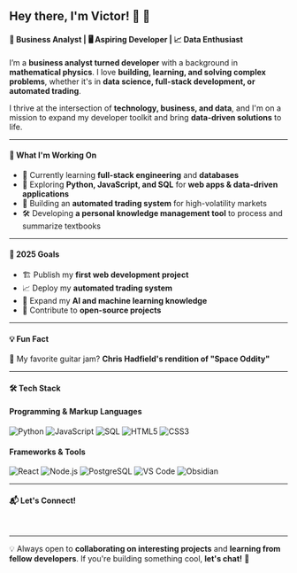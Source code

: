 ## Hey there, I'm Victor! 👋 🚀  

#### 🧠 Business Analyst | 🖥️ Aspiring Developer | 📈 Data Enthusiast  

I’m a **business analyst turned developer** with a background in **mathematical physics**. I love **building, learning, and solving complex problems**, whether it's in **data science, full-stack development, or automated trading**.  

I thrive at the intersection of **technology, business, and data**, and I'm on a mission to expand my developer toolkit and bring **data-driven solutions** to life.  

---

#### 🚀 What I'm Working On  

- 🌱 Currently learning **full-stack engineering** and **databases**  
- 🔧 Exploring **Python, JavaScript, and SQL** for **web apps & data-driven applications**  
- 🤖 Building an **automated trading system** for high-volatility markets  
- 🛠 Developing **a personal knowledge management tool** to process and summarize textbooks  

---

#### 🎯 2025 Goals  

- 🏗️ Publish my **first web development project**  
- 📈 Deploy my **automated trading system**  
- 🧠 Expand my **AI and machine learning knowledge**  
- 🚀 Contribute to **open-source projects**  

---

#### 💡 Fun Fact  

🎸 My favorite guitar jam? **Chris Hadfield's rendition of "Space Oddity"**

---

#### 🛠️ Tech Stack  

#### **Programming & Markup Languages**  
![Python](https://img.shields.io/badge/-Python-3776AB?style=flat-square&logo=python&logoColor=white)  ![JavaScript](https://img.shields.io/badge/-JavaScript-F7DF1E?style=flat-square&logo=javascript&logoColor=black)  ![SQL](https://img.shields.io/badge/-SQL-4479A1?style=flat-square&logo=mysql&logoColor=white)  ![HTML5](https://img.shields.io/badge/-HTML5-E34F26?style=flat-square&logo=html5&logoColor=white)  ![CSS3](https://img.shields.io/badge/-CSS3-1572B6?style=flat-square&logo=css3&logoColor=white)  

#### **Frameworks & Tools**  
![React](https://img.shields.io/badge/-React-61DAFB?style=flat-square&logo=react&logoColor=black)  ![Node.js](https://img.shields.io/badge/-Node.js-339933?style=flat-square&logo=node.js&logoColor=white)  ![PostgreSQL](https://img.shields.io/badge/-PostgreSQL-336791?style=flat-square&logo=postgresql&logoColor=white)  ![VS Code](https://img.shields.io/badge/-VS_Code-007ACC?style=flat-square&logo=visualstudiocode&logoColor=white)  ![Obsidian](https://img.shields.io/badge/-Obsidian-483699?style=flat-square&logo=obsidian&logoColor=white)  

---

#### 📬 Let's Connect!  

![<img align="left" alt="codeSTACKr | LinkedIn" width="22px" src="https://cdn-icons-png.flaticon.com/512/174/174857.png" />][linkedin] ![<img align="left" alt="codeSTACKr | LinkedIn" width="22px" src="[https://cdn-icons-png.flaticon.com/512/174/174857.png]" />][github] 

---

💡 Always open to **collaborating on interesting projects** and **learning from fellow developers**. If you're building something cool, **let's chat!** 🚀  

[linkedin]: https://www.linkedin.com/in/victordu577/
[github]: https://github.com/victorakabustedbangs
